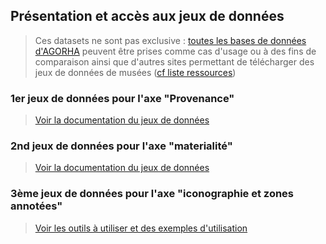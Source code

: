 ## Présentation et accès aux jeux de données

> Ces datasets ne sont pas exclusive : [toutes les bases de données d'AGORHA](https://agorha.inha.fr/inhaprod/jsp/portal/index.jsp?action=jsp/local/portal/view/view_pages.jsp&code=toutesbases&fullcontent=true) peuvent être prises comme cas d'usage ou à des fins de comparaison ainsi que d'autres sites permettant de télécharger des jeux de données de musées ([cf liste ressources](../ressources/ressources.md))

### 1er jeux de données pour l'axe "Provenance"

> [Voir la documentation du jeux de données](datasetprovevance.md)

### 2nd jeux de données pour l'axe "materialité"

> [Voir la documentation du jeux de données](datasetmaterialite.md)


### 3ème jeux de données pour l'axe "iconographie et zones annotées"

> [Voir les outils à utiliser et des exemples d'utilisation](../ressources/iconoZonesAnnotees.md)
